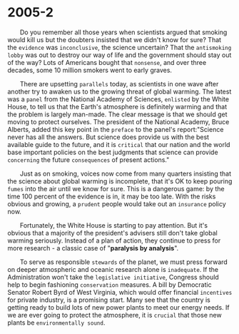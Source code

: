 # 2005-2

&emsp;&emsp;Do you remember all those years when scientists argued that smoking would kill us but the doubters insisted that we didn't know for sure? That the `evidence` was `inconclusive`, the science uncertain? That the `antismoking lobby` was out to destroy our way of life and the government should stay out of the way? Lots of Americans bought that `nonsense`, and over three decades, some 10 million smokers went to early graves.

&emsp;&emsp;There are upsetting `parallels` today, as scientists in one wave after another try to awaken us to the growing threat of global warming. The latest was a `panel` from the National Academy of Sciences, `enlisted` by the White House, to tell us that the Earth's atmosphere is definitely warming and that the problem is largely man-made. The clear message is that we should get moving to protect ourselves. The president of the National Academy, Bruce Alberts, added this key point in the `preface` to the panel's report:"Science never has all the answers. But science does provide us with the best available guide to the future, and it is `critical` that our nation and the world base important policies on the best judgments that science can provide `concerning` the future `consequences` of present actions."

&emsp;&emsp;Just as on smoking, voices now come from many quarters insisting that the science about global warming is incomplete, that it's OK to keep pouring `fumes` into the air until we know for sure. This is a dangerous game: by the time 100 percent of the evidence is in, it may be too late. With the risks obvious and growing, a `prudent` people would take out an `insurance` policy now.

&emsp;&emsp;Fortunately, the White House is starting to pay attention. But it's obvious that a majority of the president's advisers still don't take global warming seriously. Instead of a plan of action, they continue to press for more research - a classic case of "**paralysis by analysis**".

&emsp;&emsp;To serve as responsible `stewards` of the planet, we must press forward on deeper atmospheric and oceanic research alone is `inadequate`. If the Administration won't take the `legislative initiative`, Congress should help to begin fashioning `conservation` measures. A bill by Democratic Senator Robert Byrd of West Virginia, which would offer financial `incentives` for private industry, is a promising start. Many see that the country is getting ready to build lots of new power plants to meet our energy needs. If we are ever going to protect the atmosphere, it is `crucial` that those new plants be `environmentally sound`.